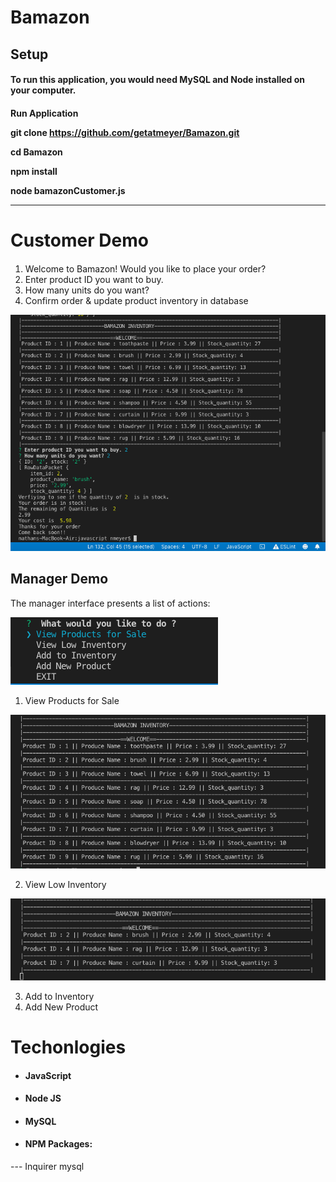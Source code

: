 # Bamazon

<H2> Setup

<H4>To run this application, you would need MySQL and Node installed on your computer.

<H4> Run Application

git clone https://github.com/getatmeyer/Bamazon.git

cd Bamazon

npm install

node bamazonCustomer.js
<hr>

# Customer Demo
####
1. Welcome to Bamazon! Would you like to place your order?
2. Enter product ID you want to buy.
3. How many units do you want?
4. Confirm order & update product inventory in database

<img src="markdown-here/raw/master/src/common/images/customerresult.png">

## Manager Demo
<!-- <H2> Manager Demo <H2> -->

The manager interface presents a list of actions:

<img src="markdown-here/raw/master/src/common/images/productimg.png">

1. View Products for Sale

<img src="markdown-here/raw/master/src/common/images/viewproduct.png">

2. View Low Inventory

<img src="markdown-here/raw/master/src/common/images/lowinventory.png">

3. Add to Inventory
4. Add New Product

<h1> Techonlogies </h1>

*  <h4> JavaScript
*  <h4> Node JS<br/>
*  <h4> MySQL<br/>
*  <h4> NPM Packages:
 --- Inquirer
 mysql






